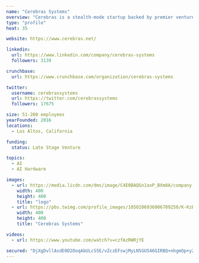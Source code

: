 ```yaml
---
name: "Cerebras Systems"
overview: "Cerebras is a stealth-mode startup backed by premier venture capitalists and industry leading technologists. We are serially successful entrepreneurs dedicated to solving problems others are afraid to tackle.  We value integrity, passion, real world problem solving ability, and a sense of humor. We are always looking for extraordinary people to join our team. Click here to view some of our current openings www.cerebras.net/careers/"
type: "profile"
heat: 35

website: https://www.cerebras.net/

linkedin:
  url: https://www.linkedin.com/company/cerebras-systems
  followers: 3139

crunchbase:
  url: https://www.crunchbase.com/organization/cerebras-systems

twitter:
  username: cerebrassystems
  url: https://twitter.com/cerebrassystems
  followers: 17675

size: 51-200 employees
yearFounded: 2016
locations:
  - Los Altos, California

funding:
  status: Late Stage Venture

topics:
  - AI
  - AI Hardware

images:
  - url: https://media.licdn.com/dms/image/C4E0BAQGn1axP_BXm8A/company-logo_400_400/0?e=1582761600&v=beta&t=DdwS-MKmcyoiIu35XhrqNoK4v4NhyiPVn8lPCXz28mk
    width: 400
    height: 400
    title: "logo"
  - url: https://pbs.twimg.com/profile_images/1050206936006709250/K-KzEDii_400x400.jpg
    width: 400
    height: 400
    title: "Cerebras Systems"

videos:
  - url: https://www.youtube.com/watch?v=czfAzRWRjYE

secured: "DjXgDvllAsdE0D2OoqAbULcS5E/vZczEFswjMyLN5GU546GIRBQ+nhgmOp+yZE0cEK3jCrYyXZL/g28Cfz+EfUi2/9W/iU4R+0o+IMh2BfDGWTZLZgaMG6+zqSIC2HdvSWeVilezX8DIyrEE/0l6hDVOIsIc5sa0IgC4qVg9aBhwpypX9/V96mvyCk5DqZBmYY8w/EQYBA5aJRw8foUH5+jpZ2lQXHEEw4SE8LP1HkOxnS0+V2/Q5OZ+55RaBxvUXmIcbG9wam9Ec/wLebi4yHffTcpZj+JDOWPNbATK7ZdXAx6jLQT3SWGbxwkS17dK;Jq3/Tkf5Pb1AMyq3nzbQYA=="
---
```


